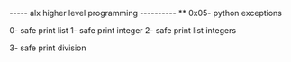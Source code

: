 ----- alx higher level programming ----------
** 0x05- python exceptions

0- safe print list
1- safe print integer
2- safe print list integers

3- safe print division